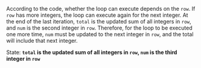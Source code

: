 According to the code, whether the loop can execute depends on the `row`. If `row` has more integers, the loop can execute again for the next integer. At the end of the last iteration, `total` is the updated sum of all integers in `row`, and `num` is the second integer in `row`. Therefore, for the loop to be executed one more time, `num` must be updated to the next integer in `row`, and the total will include that next integer.

State: **`total` is the updated sum of all integers in `row`, `num` is the third integer in `row`**